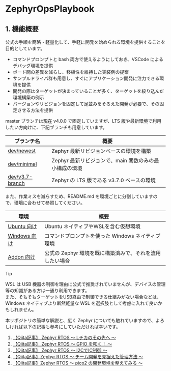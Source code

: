 # ZephyrOpsPlaybook

## 1. 機能概要
公式の手順を簡略・軽量化して、手軽に開発を始められる環境を提供することを目的としています。
* コマンドプロンプトと bash 両方で使えるようにしておき、VSCode によるデバッグ環境を提供
* ボード間の差異を減らし、移植性を維持した実装例の提案
* サンプルドライバ群も用意し、すぐにアプリケーション開発に注力できる環境を提供
* 開発の際はターゲットが決まっていることが多く、ターゲットを絞り込んだ環境構築の例示
* バージョンやリビジョンを固定して足並みをそろえた開発が必要で、その固定させる方法を提供

master ブランチは現在 v4.0.0 で固定していますが、LTS 版や最新環境で利用したい方向けに、下記ブランチも用意しています。

| ブランチ名 | 概要 |
|---|---|
| [dev/newest](https://github.com/Corgeek/ZephyrOpsPlaybook/tree/dev/newest) | Zephyr 最新リビジョンベースの環境を構築 |
| [dev/minimal](https://github.com/Corgeek/ZephyrOpsPlaybook/tree/dev/minimal) | Zephyr 最新リビジョンで、main 関数のみの最小構成の環境 |
| [dev/v3.7-branch](https://github.com/Corgeek/ZephyrOpsPlaybook/tree/dev/v3.7-branch) | Zephyr の LTS 版である v3.7.0 ベースの環境 |

また、作業ミスを減らすため、README.md を環境ごとに分割していますので、環境に合わせて参照してください。

| 環境 | 概要 |
|------|------|
| [Ubuntu 向け](docs/README_lnx.md) | Ubuntu ネイティブやWSLを含む仮想環境 |
| [Windows 向け](docs/README_win.md) | コマンドプロンプトを使った Windows ネイティブ環境 |
| [Addon 向け](docs/README_addon.md) | 公式の Zephyr 環境を既に構築済みで、それを流用したい場合 |

> [!TIP]
WSL は USB 機器の制御を理由に公式で推奨されていませんが、デバイスの管理等の知識がある方は一通り利用できます。<br>
また、そもそもターゲットをUSB経由で制御できる仕組みがない場合などは、Windows ネイティブより断然軽量な WSL を選択肢として考慮に入れて良いかもしれません。

本リポジトリの簡単な解説と、広く Zephyr についても触れていますので、よろしければ以下の記事も参考にしていただければ幸いです。

1. [【Qiita記事】 Zephyr RTOS 〜 Lチカのその先へ 〜](https://qiita.com/Corgeek/items/ca4c515ccf556551562f)
2. [【Qiita記事】 Zephyr RTOS 〜 GPIO を叩く！ 〜](https://qiita.com/Corgeek/items/122a00e430ad0d9c297a)
3. [【Qiita記事】 Zephyr RTOS 〜 I2CでIC制御 〜](https://qiita.com/Corgeek/items/ac211cd48a54971d9b17)
4. [【Qiita記事】Zephyr RTOS 〜 チーム開発を見据えた管理方法 〜](https://qiita.com/Corgeek/items/b879637a6c25027af318)
5. [【Qiita記事】Zephyr RTOS 〜 pico2 の開発環境を整えてみる 〜](https://qiita.com/Corgeek/items/3bfc0bee8e2eeeb0b646)
